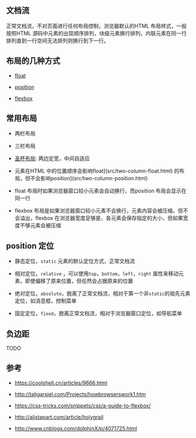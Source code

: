 ## 文档流

正常文档流，不对页面进行任何布局控制，浏览器默认的HTML 布局样式，一般按照HTML 源码中元素的出现顺序排列，块级元素换行排列，内联元素在同一行排列直到一行空间无法排列则换行到下一行。

## 布局的几种方式

- [float](../03_css/src/float.html)

- [position](src/two-column-position.html)

- [flexbox](src/flexbox.html)

## 常用布局

- 两栏布局

- 三栏布局

- [圣杯布局](http://alistapart.com/article/holygrail): 两边定宽，中间自适应

- 元素在HTML 中的位置顺序会影响float\](src/two-column-float.html) 的布局，但不会影响position\](src/two-column-position.html)

- float 布局时如果浏览器窗口较小元素会自动换行，而position 布局会显示在同一行

- flexbox 布局是如果浏览器窗口较小元素不会换行，元素内容会被压缩，但不会溢出，flexbox 在浏览器宽度足够是，各元素会保存指定的大小，但如果宽度不够元素会被压缩

## position 定位

- 静态定位，`static` 元素的默认定位方式，正常文档流

- 相对定位，`relative` ，可以使用`top`，`bottom`，`left`，`right` 属性来移动元素，即使偏移了原来位置，但任然会占据原来的位置

- 绝对定位，`absolute`，脱离了正常文档流，相对于第一个非`static`的祖先元素定位，如消息框，控制菜单

- 固定定位，`fixed`，脱离正常文档流，相对于浏览器窗口定位，如导航菜单

## 负边距

TODO

## 参考

- https://coolshell.cn/articles/9666.html

- http://taligarsiel.com/Projects/howbrowserswork1.htm

- https://css-tricks.com/snippets/css/a-guide-to-flexbox/

- http://alistapart.com/article/holygrail

- http://www.cnblogs.com/dolphinX/p/4071725.html
